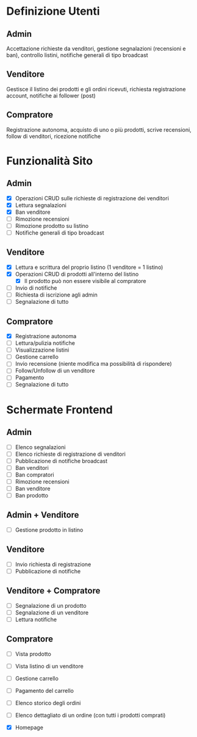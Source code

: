 # Definizione Utenti
## Admin
Accettazione richieste da venditori, gestione segnalazioni (recensioni e ban), controllo listini, notifiche generali di tipo broadcast
## Venditore
Gestisce il listino dei prodotti e gli ordini ricevuti, richiesta registrazione account, notifiche ai follower (post)
## Compratore
Registrazione autonoma, acquisto di uno o più prodotti, scrive recensioni, follow di venditori, ricezione notifiche

# Funzionalità Sito
## Admin
- [x] Operazioni CRUD sulle richieste di registrazione dei venditori
- [x] Lettura segnalazioni
- [x] Ban venditore
- [ ] Rimozione recensioni
- [ ] Rimozione prodotto su listino
- [ ] Notifiche generali di tipo broadcast
## Venditore
- [x] Lettura e scrittura del proprio listino (1 venditore = 1 listino)
- [x] Operazioni CRUD di prodotti all'interno del listino
  - [x] Il prodotto può non essere visibile al compratore
- [ ] Invio di notifiche
- [ ] Richiesta di iscrizione agli admin
- [ ] Segnalazione di tutto
## Compratore
- [x] Registrazione autonoma
- [ ] Lettura/pulizia notifiche
- [ ] Visualizzazione listini
- [ ] Gestione carrello
- [ ] Invio recensione (niente modifica ma possibilità di rispondere)
- [ ] Follow/Unfollow di un venditore
- [ ] Pagamento
- [ ] Segnalazione di tutto

# Schermate Frontend
## Admin
- [ ] Elenco segnalazioni
- [ ] Elenco richieste di registrazione di venditori
- [ ] Pubblicazione di notifiche broadcast
- [ ] Ban venditori
- [ ] Ban compratori
- [ ] Rimozione recensioni
- [ ] Ban venditore
- [ ] Ban prodotto
## Admin + Venditore
- [ ] Gestione prodotto in listino
## Venditore
- [ ] Invio richiesta di registrazione
- [ ] Pubblicazione di notifiche
## Venditore + Compratore
- [ ] Segnalazione di un prodotto
- [ ] Segnalazione di un venditore
- [ ] Lettura notifiche
## Compratore
- [ ] Vista prodotto
- [ ] Vista listino di un venditore
- [ ] Gestione carrello
- [ ] Pagamento del carrello
- [ ] Elenco storico degli ordini
- [ ] Elenco dettagliato di un ordine (con tutti i prodotti comprati)
- [x] Homepage

